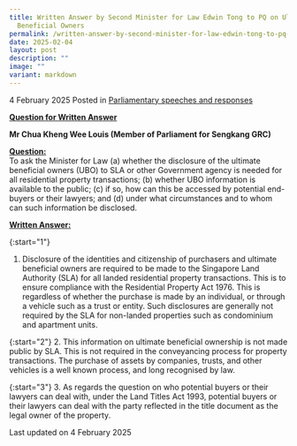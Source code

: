 ```yaml
---
title: Written Answer by Second Minister for Law Edwin Tong to PQ on Ultimate Beneficial Owners Disclosure to Government for Residential Property Transactions
  Beneficial Owners
permalink: /written-answer-by-second-minister-for-law-edwin-tong-to-pq-on-ultimate-beneficial-owners-residential-property-transactions/
date: 2025-02-04
layout: post
description: ""
image: ""
variant: markdown
---
```

4 February 2025 Posted in [Parliamentary speeches and responses](/news/parliamentary-speeches) 

<b><u>Question for Written Answer</u></b>

<b>Mr Chua Kheng Wee Louis (Member of Parliament for Sengkang GRC)</b>

<b><u>Question:</u></b>
<br> To ask the Minister for Law (a) whether the disclosure of the ultimate beneficial owners (UBO) to SLA or other Government agency is needed for all residential property transactions; (b) whether UBO information is available to the public; (c) if so, how can this be accessed by potential end-buyers or their lawyers; and (d) under what circumstances and to whom can such information be disclosed.

<b><u>Written Answer:</u></b>

{:start="1"}
1.	Disclosure of the identities and citizenship of purchasers and ultimate beneficial owners are required to be made to the Singapore Land Authority (SLA) for all landed residential property transactions. This is to ensure compliance with the Residential Property Act 1976. This is regardless of whether the purchase is made by an individual, or through a vehicle such as a trust or entity. Such disclosures are generally not required by the SLA for non-landed properties such as condominium and apartment units.

{:start="2"}
2. This information on ultimate beneficial ownership is not made public by SLA. This is not required in the conveyancing process for property transactions. The purchase of assets by companies, trusts, and other vehicles is a well known process, and long recognised by law.

{:start="3"}
3. As regards the question on who potential buyers or their lawyers can deal with, under the Land Titles Act 1993, potential buyers or their lawyers can deal with the party reflected in the title document as the legal owner of the property.

<p></p><p></p><p class="right-side-updated">Last updated on 4 February 2025</p>
